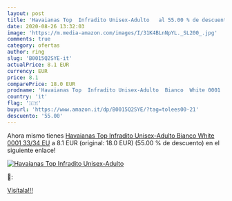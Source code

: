 ```yaml
---
layout: post
title: 'Havaianas Top  Infradito Unisex-Adulto   al 55.00 % de descuento'
date: 2020-08-26 13:32:03
image: 'https://m.media-amazon.com/images/I/31K4BLnNpYL._SL200_.jpg'
comments: true
category: ofertas
author: ring
slug: 'B0015Q2SYE-it'
actualPrice: 8.1 EUR
currency: EUR
price: 8.1
comparePrice: 18.0 EUR
prodname: 'Havaianas Top  Infradito Unisex-Adulto  Bianco  White 0001   33/34 EU'
country: 'it'
flag: '🇮🇹'
buyurl: 'https://www.amazon.it/dp/B0015Q2SYE/?tag=tolees00-21'
descuento: '55.00'
---
```


Ahora mismo tienes [Havaianas Top  Infradito Unisex-Adulto  Bianco  White 0001   33/34 EU](https://www.amazon.it/dp/B0015Q2SYE/?tag=tolees00-21) a 8.1 EUR (original: 18.0 EUR) (55.00 %  de descuento) en el siguiente enlace!

[![Havaianas Top  Infradito Unisex-Adulto  ](https://m.media-amazon.com/images/I/31K4BLnNpYL._SL200_.jpg)](https://www.amazon.it/dp/B0015Q2SYE/?tag=tolees00-21)

🔎:


[Visítala!!!](https://www.amazon.it/dp/B0015Q2SYE/?tag=tolees00-21)
